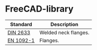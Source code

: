 # FreeCAD-library

| Standard                       | Description          |
|--------------------------------|----------------------|
| [DIN 2633](piping/DIN2633/README.md)  | Welded neck flanges. |
| [EN 1092-1](piping/EN1092-1/README.md) | Flanges.             |
